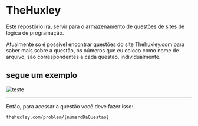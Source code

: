 # TheHuxley
Este repostório irá, servir para o armazenamento de questões de sites de lógica de programação.

Atualmente so é possível encontrar questões do site Thehuxley.com
para saber mais sobre a questão, os números que eu coloco como nome de arquivo, são correspondentes a cada questão, individualmente.
<br>
## segue um exemplo

![teste](https://user-images.githubusercontent.com/99266550/205182958-3854ac77-161f-4909-8c42-f116d36273a6.png)

-------------------------

Então, para acessar a questão você deve fazer isso:

```
thehuxley.com/problem/[numeroDaQuestao]
````
